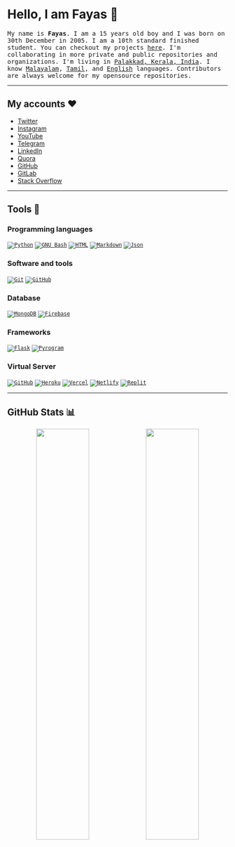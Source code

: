 # Hello, I am Fayas 👋

<samp>My name is **Fayas**. I am a 15 years old boy and I was born on 30th December in 2005. I am a 10th standard finished student. You can checkout my projects [here](https://projects.fayas.me). I'm collaborating in more private and public repositories and organizations. I'm living in [Palakkad, Kerala, India](https://maps.app.goo.gl/qnG1KWshmAa8UEcf7). I know [Malayalam](https://google.com/search?q=Malayalam), [Tamil](https://google.com/search?q=Tamil), and [English](https://google.com/search?q=English) languages. Contributors are always welcome for my opensource repositories.</samp>

---

## My accounts ❤️

- [Twitter](https://twitter.com/FayasNoushad)
- [Instagram](https://instagram.com/TheFayas)
- [YouTube](https://youtube.com/channel/UCqC-Yzy8J9FuTH_lDRhBMCA)
- [Telegram](https://telegram.me/FayasNoushad)
- [LinkedIn](https://www.linkedin.com/in/fayasnoushad)
- [Quora](https://www.quora.com/profile/Fayas-Noushad-1)
- [GitHub](https://github.com/FayasNoushad)
- [GitLab](https://gitlab.com/FayasNoushad)
- [Stack Overflow](https://stackoverflow.com/users/16129096/fayas-noushad)

---

## Tools 🔨

### Programming languages

<code>[![Python](https://img.shields.io/badge/Python-%2314354C?logoColor=white&logo=python)](https://www.python.org)</code>
<code>[![GNU Bash](https://img.shields.io/badge/GNU_Bash-grey?logoColor=white&logo=gnubash)](https://www.gnu.org/software/bash/)</code>
<code>[![HTML](https://img.shields.io/badge/HTML-%23E34F26?logoColor=white&logo=html5)](https://html.spec.whatwg.org)</code>
<code>[![Markdown](https://img.shields.io/badge/Markdown-black?logo=markdown)](https://daringfireball.net/projects/markdown/)</code>
<code>[![Json](https://img.shields.io/badge/Json-grey?logoColor=white&logo=json)](https://json.org)</code>

### Software and tools

<code>[![Git](https://img.shields.io/badge/Git-F05032?logoColor=white&logo=git)](https://git-scm.com)</code>
<code>[![GitHub](https://img.shields.io/badge/GitHub-black?logo=github)](https://github.com)</code>

### Database

<code>[![MongoDB](https://img.shields.io/badge/MongoDB-%234ea94b?logoColor=white&logo=mongodb)](https://mongodb.com)</code>
<code>[![Firebase](https://img.shields.io/badge/Firebase-FFCB2D?logoColor=white&logo=firebase)](https://firebase.google.com)</code>

### Frameworks

<code>[![Flask](https://img.shields.io/badge/Flask-black?logo=flask)](https://flask.palletsprojects.com)</code>
<code>[![Pyrogram](https://img.shields.io/badge/Pyrogram-red?logo=pyrogram)](https://pyrogram.org)</code>

### Virtual Server

<code>[![GitHub](https://img.shields.io/badge/GitHub_Pages-black?logo=github)](https://pages.github.com)</code>
<code>[![Heroku](https://img.shields.io/badge/Heroku-%23430098?logoColor=white&logo=heroku)](https://heroku.com)</code>
<code>[![Vercel](https://img.shields.io/badge/Vercel-black?logoColor=white&logo=vercel)](https://vercel.com)</code>
<code>[![Netlify](https://img.shields.io/badge/Netlify-teal?logoColor=white&logo=netlify)](https://netlify.com)</code>
<code>[![Replit](https://img.shields.io/badge/Replit-black?logoColor=white&logo=replit)](https://replit.com)</code>

---

## GitHub Stats 📊

<p align="center">
    <img width="49%" src="https://github-readme-stats.vercel.app/api?username=FayasNoushad&count_private=true&include_all_commits=true&show_icons=true&theme=tokyonight&custom_title=GitHub+Stats"/>
    <img width="49%" src="https://github-readme-streak-stats.herokuapp.com?user=FayasNoushad&theme=tokyonight"/>
</p>

